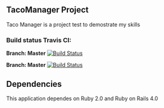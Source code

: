 ## TacoManager Project

Taco Manager is a project test to demostrate my skills

### Build status Travis CI:
**Branch: Master**
[![Build Status](https://travis-ci.org/memoxmrdl/tacomanager.png?branch=master)](https://travis-ci.org/memoxmrdl/tacomanager)

**Branch: Master**
[![Build Status](https://travis-ci.org/memoxmrdl/tacomanager.png?branch=working)](https://travis-ci.org/memoxmrdl/tacomanager)

## Dependencies

This application dependes on Ruby 2.0 and Ruby on Rails 4.0

